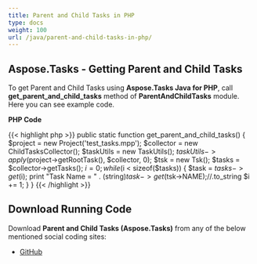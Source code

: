 ```yaml
---
title: Parent and Child Tasks in PHP
type: docs
weight: 100
url: /java/parent-and-child-tasks-in-php/
---
```


## **Aspose.Tasks - Getting Parent and Child Tasks**
To get Parent and Child Tasks using **Aspose.Tasks Java for PHP**, call **get_parent_and_child_tasks** method of **ParentAndChildTasks** module. Here you can see example code.

**PHP Code**

{{< highlight php >}}
public static function get_parent_and_child_tasks()
{
    $project = new Project('test_tasks.mpp');
    $collector = new ChildTasksCollector();
    $taskUtils = new TaskUtils();
    $taskUtils->apply($project->getRootTask(), $collector, 0);
    $tsk = new Tsk();
    $tasks = $collector->getTasks();
    $i = 0;
    while ($i < sizeof($tasks))
    {
        $task = $tasks->get($i);
        print "Task Name = " . (string)$task->get($tsk->NAME);//.to_string
        $i += 1;
    }
}
{{< /highlight >}}
## **Download Running Code**
Download **Parent and Child Tasks (Aspose.Tasks)** from any of the below mentioned social coding sites:

- [GitHub](https://github.com/aspose-tasks/Aspose.Tasks-for-Java/blob/master/Plugins/Aspose_Tasks_Java_for_PHP/src/aspose/tasks/WorkingWithTasks/ParentAndChildTasks.php)

